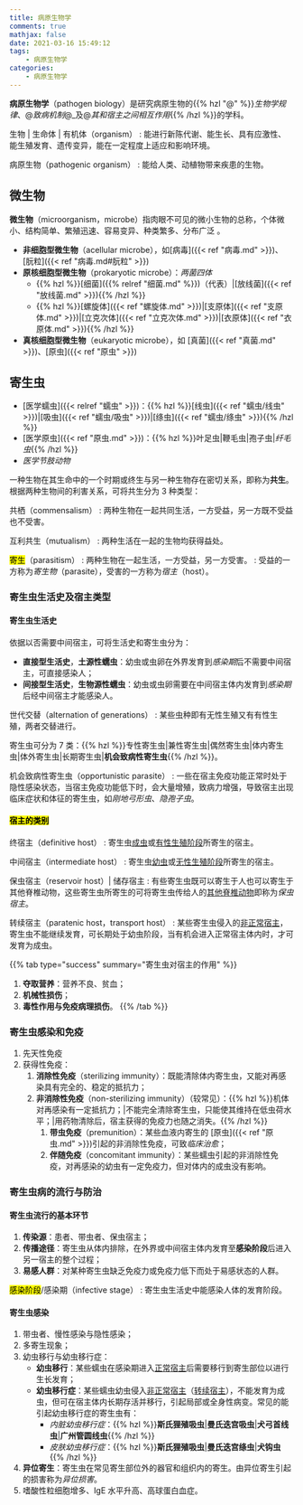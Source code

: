 ```yaml
---
title: 病原生物学
comments: true
mathjax: false
date: 2021-03-16 15:49:12
tags:
    - 病原生物学
categories:
    - 病原生物学
---
```


**病原生物学**（pathogen biology）是研究病原生物的{{% hzl "@" %}}*生物学规律*、@*致病机制*@_及@*其和宿主之间相互作用*{{% /hzl %}}的学科。

生物 | 生命体 | 有机体（organism）
: 能进行新陈代谢、能生长、具有应激性、能生殖发育、遗传变异，能在一定程度上适应和影响环境。

病原生物（pathogenic organism）
: 能给人类、动植物带来疾患的生物。

<!--more-->

## 微生物

**微生物**（microorganism，microbe）指肉眼不可见的微小生物的总称，个体微小、结构简单、繁殖迅速、容易变异、种类繁多、分布广泛 。

- **非细胞型微生物**（acellular microbe），如[病毒]({{< ref "病毒.md" >}})、[朊粒]({{< ref "病毒.md#朊粒" >}})
- **原核细胞型微生物**（prokaryotic microbe）：*两菌四体*
    - {{% hzl %}}[细菌]({{% relref "细菌.md" %}})（代表）|[放线菌]({{< ref "放线菌.md" >}}){{% /hzl %}}
    - {{% hzl %}}[螺旋体]({{< ref "螺旋体.md" >}})|[支原体]({{< ref "支原体.md" >}})|[立克次体]({{< ref "立克次体.md" >}})|[衣原体]({{< ref "衣原体.md" >}}){{% /hzl %}}
- **真核细胞型微生物**（eukaryotic microbe），如 [真菌]({{< ref "真菌.md" >}})、[原虫]({{< ref "原虫" >}})

## 寄生虫

- [医学蠕虫]({{< relref "蠕虫" >}})：{{% hzl %}}[线虫]({{< ref "蠕虫/线虫" >}})|[吸虫]({{< ref "蠕虫/吸虫" >}})|[绦虫]({{< ref "蠕虫/绦虫" >}}){{% /hzl %}}
- [医学原虫]({{< ref "原虫.md" >}})：{{% hzl %}}叶足虫|鞭毛虫|孢子虫|*纤毛虫*{{% /hzl %}}
- *医学节肢动物*

一种生物在其生命中的一个时期或终生与另一种生物存在密切关系，即称为**共生**。根据两种生物间的利害关系，可将共生分为 3 种类型：

共栖（commensalism）
: 两种生物在一起共同生活，一方受益，另一方既不受益也不受害。

互利共生（mutualism）
: 两种生活在一起的生物均获得益处。

<mark>寄生</mark>（parasitism）
: 两种生物在一起生活，一方受益，另一方受害。
: 受益的一方称为*寄生物*（parasite），受害的一方称为*宿主*（host）。

### 寄生虫生活史及宿主类型

#### 寄生虫生活史

依据以否需要中间宿主，可将生活史和寄生虫分为：
- **直接型生活史**，**土源性蠕虫**：幼虫或虫卵在外界发育到*感染期*后不需要中间宿主，可直接感染人；
- **间接型生活史**，**生物源性蠕虫**：幼虫或虫卵需要在中间宿主体内发育到*感染期*后经中间宿主才能感染人。

世代交替（alternation of generations）
: 某些虫种即有无性生殖又有有性生殖，两者交替进行。

寄生虫可分为 7 类：{{% hzl %}}专性寄生虫|兼性寄生虫|偶然寄生虫|体内寄生虫|体外寄生虫|长期寄生虫|**机会致病性寄生虫**{{% /hzl %}}。

机会致病性寄生虫（opportunistic parasite）
: 一些在宿主免疫功能正常时处于隐性感染状态，当宿主免疫功能低下时，会大量增殖，致病力增强，导致宿主出现临床症状和体征的寄生虫，如*刚地弓形虫*、*隐孢子虫*。

#### <mark>宿主的类别</mark>

终宿主（definitive host）
: 寄生虫<ins>成虫</ins>或<ins>有性生殖阶段</ins>所寄生的宿主。

中间宿主（intermediate host）
: 寄生虫<ins>幼虫</ins>或<ins>无性生殖阶段</ins>所寄生的宿主。

保虫宿主（reservoir host）| 储存宿主
: 有些寄生虫既可以寄生于人也可以寄生于其他脊椎动物，这些寄生虫所寄生的可将寄生虫传给人的<ins>其他脊椎动物</ins>即称为*保虫宿主*。

转续宿主（paratenic host，transport host）
: 某些寄生虫侵入的<ins>非正常宿主</ins>，寄生虫不能继续发育，可长期处于幼虫阶段，当有机会进入正常宿主体内时，才可发育为成虫。

{{% tab type="success" summary="寄生虫对宿主的作用" %}}
1. **夺取营养**：营养不良、贫血；
2. **机械性损伤**；
3. **毒性作用与免疫病理损伤**。
{{% /tab %}}

### 寄生虫感染和免疫

1. 先天性免疫
2. 获得性免疫：
    1. **消除性免疫**（sterilizing immunity）：既能清除体内寄生虫，又能对再感染具有完全的、稳定的抵抗力；
    2. **非消除性免疫**（non-sterilizing immunity）（较常见）：{{% hzl %}}机体对再感染有一定抵抗力；|不能完全清除寄生虫，只能使其维持在低虫荷水平；|用药物清除后，宿主获得的免疫力也随之消失。{{% /hzl %}}
        1. **带虫免疫**（premunition）：某些血液内寄生的 [原虫]({{< ref "原虫.md" >}})引起的非消除性免疫，可致*临床治愈*；
        2. **伴随免疫**（concomitant immunity）：某些蠕虫引起的非消除性免疫，对再感染的幼虫有一定免疫力，但对体内的成虫没有影响。

### 寄生虫病的流行与防治

#### 寄生虫流行的基本环节

1. **传染源**：患者、带虫者、保虫宿主；
2. **传播途径**：寄生虫从体内排除，在外界或中间宿主体内发育至**感染阶段**后进入另一宿主的整个过程；
3. **易感人群**：对某种寄生虫缺乏免疫力或免疫力低下而处于易感状态的人群。

<mark>感染阶段</mark>/感染期（infective stage）
: 寄生虫生活史中能感染人体的发育阶段。

#### 寄生虫感染

1. 带虫者、慢性感染与隐性感染；
2. 多寄生现象；
3. 幼虫移行与幼虫移行症：
    - **幼虫移行**：某些蠕虫在感染期进入<ins>正常宿主</ins>后需要移行到寄生部位以进行生长发育；
    - **幼虫移行症**：某些蠕虫幼虫侵入<ins>非正常宿主</ins>（[转续宿主](#宿主的类别)），不能发育为成虫，但可在宿主体内长期存活并移行，引起局部或全身性病变。常见的能引起幼虫移行症的寄生虫有：
        - *内脏幼虫移行症*：{{% hzl %}}**斯氏狸殖吸虫**|**曼氏迭宫吸虫**|**犬弓首线虫**|**广州管圆线虫**{{% /hzl %}}
        - *皮肤幼虫移行症*：{{% hzl %}}**斯氏狸殖吸虫**|**曼氏迭宫绦虫**|**犬钩虫**{{% /hzl %}}
4. **异位寄生**：寄生虫在常见寄生部位外的器官和组织内的寄生。由异位寄生引起的损害称为*异位损害*。
5. 嗜酸性粒细胞增多、IgE 水平升高、高球蛋白血症。
